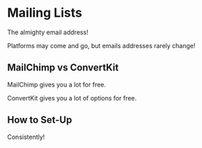 # Mailing Lists

The almighty email address!

Platforms may come and go, but emails addresses rarely change!


## MailChimp vs ConvertKit

MailChimp gives you a lot for free.

ConvertKit gives you a lot of options for free.


## How to Set-Up

Consistently!